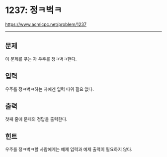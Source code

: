 # 1237: 정ㅋ벅ㅋ

https://www.acmicpc.net/problem/1237

---

## 문제

이 문제를 푸는 자 우주를 정ㅋ벅ㅋ한다.

## 입력

우주를 정ㅋ벅ㅋ하는 자에겐 입력 따위 필요 없다.

## 출력

첫째 줄에 문제의 정답을 출력한다.

## 힌트

우주를 정ㅋ벅ㅋ할 사람에게는 예제 입력과 예제 출력이 필요하지 않다.
